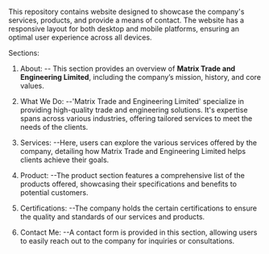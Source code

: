 This repository contains website designed to showcase the company's services, products, and provide a means of contact. The website has a responsive layout for both desktop and mobile platforms, ensuring an optimal user experience across all devices.

Sections:

1. About:
-- This section provides an overview of **Matrix Trade and Engineering Limited**, including the company’s mission, history, and core values.

2. What We Do:
--'Matrix Trade and Engineering Limited' specialize in providing high-quality trade and engineering solutions. It's expertise spans across various industries, offering tailored services to meet the needs of the clients.

3. Services:
--Here, users can explore the various services offered by the company, detailing how Matrix Trade and Engineering Limited helps clients achieve their goals.

4. Product:
--The product section features a comprehensive list of the products offered, showcasing their specifications and benefits to potential customers.

5. Certifications:
--The company holds the certain certifications to ensure the quality and standards of our services and products.

6. Contact Me:
--A contact form is provided in this section, allowing users to easily reach out to the company for inquiries or consultations.


